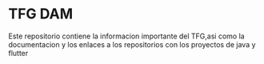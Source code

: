 
# TFG DAM

Este repositorio contiene la informacion importante del TFG,asi como la documentacion y los enlaces a los repositorios con los proyectos de java y flutter


